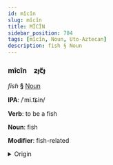 ```yaml
---
id: mîcîn
slug: mîcîn
title: MÎCÎN
sidebar_position: 704
tags: [mîcîn, Noun, Uto-Aztecan]
description: fish § Noun
---
```


### mîcîn&emsp;<span kind="abugida">ƶɟꞇ̃ɟ</span>

*fish* **§** [Noun](../../tags/Noun)

**IPA**: /ˈmi.t͡ɕin/

**Verb**: to be a fish

**Noun**: fish

**Modifier**: fish-related

<details>
    <summary>Origin</summary>
    Nahuatl michin [ˈmi.t͡ʃin]<br/>
    <em>Uto-Aztecan Language Family</em>
</details>
